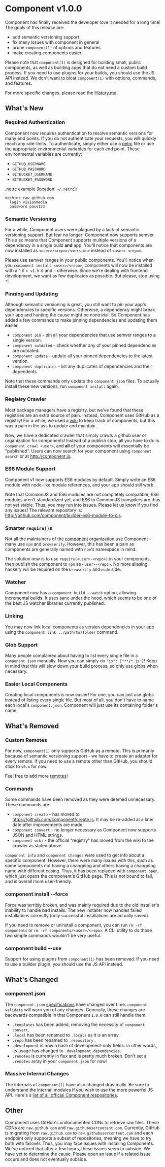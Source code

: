 # Component v1.0.0

Component has finally received the developer love it needed for a long time!
The goals of this release are:

- add semantic versioning support
- fix many issues with component in general
- prune `component(1)` of options and features
- make creating components easier

Please note that `component(1)` is designed for building small, public components,
as well as building apps that do not need a custom build process.
If you need to use plugins for your builds,
you should use the JS API instead.
We don't want to bloat `component(1)` with options, commands, and features.

For more specific changes, please read the [History.md](https://github.com/component/component/blob/master/History.md).

## What's New

### Required Authentication

Component now requires authentication to resolve semantic versions for many end points.
If you do not authenticate your requests,
you will quickly reach any rate limits.
To authenticate, simply either use a [netrc](http://www.gnu.org/software/inetutils/manual/html_node/The-_002enetrc-File.html) file
or use the appropriate environmental variables for each end point.
These environmental variables are currently:

- `GITHUB_USERNAME`
- `GITHUB_PASSWORD`
- `BITBUCKET_USERNAME`
- `BITBUCKET_PASSWORD`

.netrc example (location: `~/.netrc`):

```
machine raw.github.com
  login visionmedia
  password pass123
```

### Semantic Versioning

For a while, Component users were plagued by a lack of semantic versioning support.
But fear no longer! Component now supports semver.
This also means that Component supports multiple versions of a dependency in a single build __and__ app.
You'll notice that components are now installed as `<user>/<repo>/<version>` instead of `<user>-<repo>`.

Please use semver ranges in your public components.
You'll notice when you `component install <user>/<repo>`,
components will now be installed with a `^` if `> v1.0.0` and `~` otherwise.
Since we're dealing with frontend development, we want as few duplicates as possible.
But please, stop using `*`!

### Pinning and Updating

Although semantic versioning is great, you still want to pin your app's dependencies to specific versions.
Otherwise, a dependency might break your app and hunting the cause might be nontrivial.
So Component has added a few commands to make pinning dependencies and updating them easier.

- `component pin` - pin all your dependencies that use semver ranges to a single version.
- `component outdated` - check whether any of your pinned dependencies are outdated.
- `component update` - update all your pinned dependencies to the latest version.
- `component duplicates` - list any duplicates of dependencies and their dependents

Note that these commands only update the `component.json` files.
To actually install these new versions,
run `component install` again.

### ~~Registry~~ Crawler

Most package managers have a registry, but we've found that these registries are an extra source of pain.
Instead, Component uses GitHub as a registry!
For a while, we used a [wiki](https://github.com/component/component/wiki/Components) to keep track of components,
but this was a pain in the ass to update and maintain.

Now, we have a dedicated crawler that simply crawls a github user or organization for components!
Instead of a publish step, all you have to do is `component crawl <user>`, and __all__ of your components will essentially be "published".
Users can now search for your component using `component search` or at http://component.io.

### ES6 Module Support

Component v1 now supports ES6 modules by default.
Simply write an ES6 module with node-like module references, and your app should still work.

Note that CommonJS and ES6 modules are not completely compatible, ES6 modules aren't standardized yet, and ES6 to CommonJS transpilers are thus not yet stable.
Thus, you may run into issues.
Please let us know if you find any issues!
The relevant repository is: http://github.com/component/builder-es6-module-to-cjs.

### Smarter `require()`s

Not all the maintainers of the [component](https://github.com/component) organization use Component - many use `npm` and `browserify`.
However, this has been a pain as components are generally named with `npm`'s namespace in mind.

The solution now is to use `require(<user>-<repo>)` in your components, then publish the component to `npm` as `<user>-<repo>`.
No more aliasing hackery will be required on the `browserify` and `node` side.

### Watcher

Component now has a `component build --watch` option, allowing incremental builds. It uses [sane](http://github.com/amasad/sane) under the hood, which seems to be one of the best JS watcher libraries currently published.

### Linking

You may now link local components as version dependencies in your app using the `component link ../path/to/folder` command.

### Glob Support

Many people complained about having to list every single file in a `component.json` manually.
Now you can simply do `"js": ["**/*.js"]`!
Keep in mind that this will slow down your build process,
so only use globs when necessary.

### Easier Local Components

Creating local components is now easier! For one, you can just use globs instead of listing every single file.
But most of all, you don't have to name each local's `component.json`. Component will just use its containing folder's name.

## What's Removed

### Custom Remotes

For now, `component(1)` only supports GitHub as a remote.
This is primarily because of semantic versioning support - we have to create an adapter for every remote.
If you need to use a remote other than GitHub,
you should stick to `v0.x` for now.

Feel free to add more [remotes](https://github.com/component/remotes.js)!

### Commands

Some commands have been removed as they were deemed unnecessary.
These commands are:

- `component create` - has moved to https://github.com/component/create.js. It may be re-added at a later date after improvements are made.
- `component convert` - no longer necessary as Component now supports JSON and HTML strings.
- `component wiki` - the official "registry" has moved from the wiki to the crawler as stated above

`component info` and `component changes` were used to get info about a specific component. However, there were many issues with this, such as some components not having a changelog and others having a changelog name with different casing. Thus, it has been replaced with `component open`, which just opens the component's GitHub page. This is not bound to fail, and is overall more user-friendly.

### component install --force

Force was terribly broken, and was mainly required due to the old installer's inability to handle bad installs.
The new installer now handles failed installations correctly (only successful installations are actually saved).

If you need to remove or uninstall a component, you can run `rm -rf components` or `rm -rf components/<user>/<repo>`.
A CLI utility to do those two simple commands wouldn't be very useful.

### component build --use

Support for using plugins from `component(1)` has been removed.
If you need to use a builder plugin,
you should use the JS API instead.

## What's Changed

### component.json

The `component.json` [specifications](https://github.com/component/spec/blob/master/component.json/specifications.md) have changed over time.
`component validate` will warn you of any changes. Generally, these changes are backwards compatible in that Component `1.0.0` can still handle them.

- `.templates` has been added, removing the necessity of `component convert`.
- `.local` has been renamed to `.locals` as it is an array.
- `.repo` has been renamed to `.repository` .
- `.development` is now a hash of development-only fields. In other words, its usage has changed to `.development.dependencies`.
- `.remotes` is currently in flux and is pretty much broken. Don't set a `.remotes` array in your `component.json` for now!

### Massive Internal Changes

The internals of `component(1)` have also changed drastically.
Be sure to understand the internal modules if you wish to use the more powerful JS API. Here's a [list of all official Component respositories](../component/repositories.md).

## Other

Component uses GitHub's undocumented CDNs to retrieve raw files. These CDNs are `raw.github.com` and `raw.githubusercontent.com`. Currently, GitHub is migrating from `raw.github.com` to `raw.githubusercontent.com` and each endpoint only supports a subset of repositories, meaning we have to try both with failover. Thus, you may face issues with installing Components. We've noticed that after a few hours, these issues seem to subside. We have yet to determine the cause. Please open an issue if a related issue occurs and does not eventually subside.
